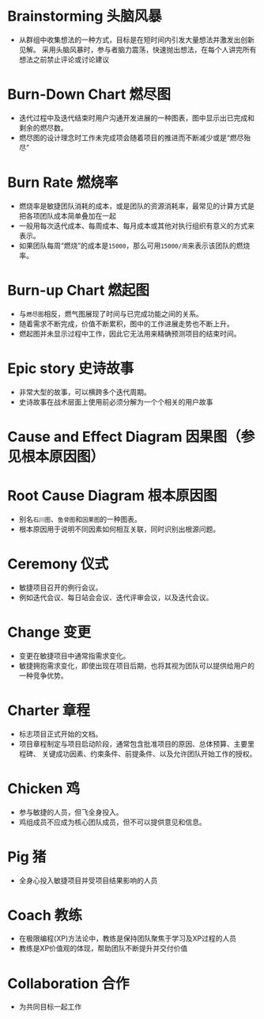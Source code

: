 # Brainstorming 头脑风暴
* 从群组中收集想法的一种方式，目标是在短时间内引发大量想法并激发出创新见解。
采用头脑风暴时，参与者脑力震荡，快速抛出想法，在每个人讲完所有想法之前禁止评论或讨论建议


# Burn-Down Chart 燃尽图

* 迭代过程中及迭代结束时用户沟通开发进展的一种图表，图中显示出已完成和剩余的燃尽数。
* 燃尽图的设计理念时工作未完成项会随着项目的推进而不断减少或是“燃尽殆尽”

# Burn Rate 燃烧率
* 燃烧率是敏捷团队消耗的成本，或是团队的资源消耗率，最常见的计算方式是把各项团队成本简单叠加在一起
* 一般用每次迭代成本、每周成本、每月成本或其他对执行组织有意义的方式来表示。
* 如果团队每周“燃烧”的成本是`15000`，那么可用`15000/周`来表示该团队的燃烧率。

# Burn-up Chart 燃起图
* 与`燃尽图`相反，燃气图展现了时间与已完成功能之间的关系。
* 随着需求不断完成，价值不断累积，图中的工作进展走势也不断上升。
* 燃起图并未显示过程中工作，因此它无法用来精确预测项目的结束时间。

# Epic story 史诗故事
* 非常大型的故事，可以横跨多个迭代周期。
* 史诗故事在战术层面上使用前必须分解为一个个相关的用户故事 

# Cause and Effect Diagram 因果图（参见根本原因图）
# Root Cause Diagram 根本原因图
* 别名`石川图`、`鱼骨图`和`因果图`的一种图表。
* 根本原因用于说明不同因素如何相互关联，同时识别出根源问题。

# Ceremony 仪式
* 敏捷项目召开的例行会议。
* 例如迭代会议、每日站会会议、迭代评审会议，以及迭代会议。

# Change 变更
* 变更在敏捷项目中通常指需求变化。
* 敏捷拥抱需求变化，即使出现在项目后期，也将其视为团队可以提供给用户的一种竞争优势。

# Charter 章程
* 标志项目正式开始的文档。
* 项目章程制定与项目启动阶段，通常包含批准项目的原因、总体预算、主要里程碑、 关键成功因素、约束条件、前提条件、以及允许团队开始工作的授权。

# Chicken 鸡
* 参与敏捷的人员，但飞全身投入。
* 鸡组成员不应成为核心团队成员，但不可以提供意见和信息。

# Pig 猪
* 全身心投入敏捷项目并受项目结果影响的人员

# Coach 教练
* 在极限编程(XP)方法论中，教练是保持团队聚焦于学习及XP过程的人员
* 教练是XP价值观的体现，帮助团队不断提升并交付价值

# Collaboration 合作
* 为共同目标一起工作